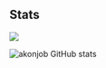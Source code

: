 ## Stats

![](https://komarev.com/ghpvc/?username=akonjob&color=blueviolet)

![akonjob GitHub stats](https://github-readme-stats.vercel.app/api?username=akonjob&show_icons=true&theme=midnight-purple&count_private=true)
